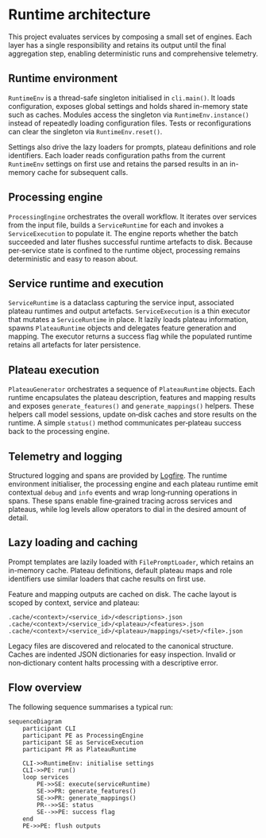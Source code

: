 # Runtime architecture

This project evaluates services by composing a small set of engines.
Each layer has a single responsibility and retains its output until the
final aggregation step, enabling deterministic runs and comprehensive
telemetry.

## Runtime environment

`RuntimeEnv` is a thread-safe singleton initialised in `cli.main()`.
It loads configuration, exposes global settings and holds shared
in-memory state such as caches.  Modules access the singleton via
`RuntimeEnv.instance()` instead of repeatedly loading configuration
files. Tests or reconfigurations can clear the singleton via
`RuntimeEnv.reset()`.

Settings also drive the lazy loaders for prompts, plateau definitions
and role identifiers.  Each loader reads configuration paths from the
current `RuntimeEnv` settings on first use and retains the parsed
results in an in-memory cache for subsequent calls.

## Processing engine

`ProcessingEngine` orchestrates the overall workflow.  It iterates over
services from the input file, builds a `ServiceRuntime` for each and
invokes a `ServiceExecution` to populate it.  The engine reports whether
the batch succeeded and later flushes successful runtime artefacts to
disk.  Because per‑service state is confined to the runtime object,
processing remains deterministic and easy to reason about.

## Service runtime and execution

`ServiceRuntime` is a dataclass capturing the service input, associated
plateau runtimes and output artefacts.  `ServiceExecution` is a thin
executor that mutates a `ServiceRuntime` in place.  It lazily loads
plateau information, spawns `PlateauRuntime` objects and delegates
feature generation and mapping.  The executor returns a success flag
while the populated runtime retains all artefacts for later
persistence.

## Plateau execution

`PlateauGenerator` orchestrates a sequence of `PlateauRuntime` objects.
Each runtime encapsulates the plateau description, features and mapping
results and exposes `generate_features()` and `generate_mappings()`
helpers.  These helpers call model sessions, update on‑disk caches and
store results on the runtime.  A simple `status()` method communicates
per‑plateau success back to the processing engine.

## Telemetry and logging

Structured logging and spans are provided by
[Logfire](https://logfire.pydantic.dev/).  The runtime environment
initialiser, the processing engine and each plateau runtime emit
contextual `debug` and `info` events and wrap long‑running operations in
spans.  These spans enable fine‑grained tracing across services and
plateaus, while log levels allow operators to dial in the desired amount
of detail.

## Lazy loading and caching

Prompt templates are lazily loaded with `FilePromptLoader`, which
retains an in-memory cache.  Plateau definitions, default plateau maps
and role identifiers use similar loaders that cache results on first
use.

Feature and mapping outputs are cached on disk.  The cache layout is
scoped by context, service and plateau:

```
.cache/<context>/<service_id>/<descriptions>.json
.cache/<context>/<service_id>/<plateau>/<features>.json
.cache/<context>/<service_id>/<plateau>/mappings/<set>/<file>.json
```

Legacy files are discovered and relocated to the canonical structure.
Caches are indented JSON dictionaries for easy inspection.  Invalid or
non‑dictionary content halts processing with a descriptive error.

## Flow overview

The following sequence summarises a typical run:

```mermaid
sequenceDiagram
    participant CLI
    participant PE as ProcessingEngine
    participant SE as ServiceExecution
    participant PR as PlateauRuntime

    CLI->>RuntimeEnv: initialise settings
    CLI->>PE: run()
    loop services
        PE->>SE: execute(serviceRuntime)
        SE->>PR: generate_features()
        SE->>PR: generate_mappings()
        PR-->>SE: status
        SE-->>PE: success flag
    end
    PE->>PE: flush outputs
```

